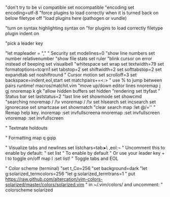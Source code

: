 "don't try to be vi compatible
set nocompatible
"encoding
set encoding=utf-8
"force plugins to load correctly when it is turned back on below
filetype off
"load plugins here (pathogen or vundle)

"turn on syntax highlighting
syntax on
"for plugins to load correctly
filetype plugin indent on

"pick a leader key

"let mapleader = ","
" Security
set modelines=0
"show line numbers
set number relativenumber
"show file stats
set ruler
"blink cursor on error instead of beeping
set visualbell
"whitespace
set wrap
set textwidth=79
set formatoptions=tcqrn1
set tabstop=2
set shiftwidth=2
set softtabstop=2
set expandtab
set noshiftround
" Cursor motion
set scrolloff=3
set backspace=indent,eol,start
set matchpairs+=<:> " use % to jump between pairs
runtime! macros/matchit.vim
"move up/down editor lines
nnoremap j gj
nnoremap k gk
"allow hidden buffers
set hidden
"rendering
set ttyfast
" Status bar
set laststatus=2
"last line
set showmode
set showcmd
"searching
nnoremap / /\v
vnoremap / /\v
set hlsearch
set incsearch
set ignorecase
set smartcase
set showmatch
"clear search
map <leader><space> :let @/=''<cr>
" Remap help key.
inoremap <F1> <ESC>:set invfullscreen<CR>a
nnoremap <F1> :set invfullscreen<CR>
vnoremap <F1> :set invfullscreen<CR>

" Textmate holdouts

" Formatting
map <leader>q gqip

" Visualize tabs and newlines
set listchars=tab:▸\ ,eol:¬
" Uncomment this to enable by default:
" set list " To enable by default
" Or use your leader key + l to toggle on/off
map <leader>l :set list!<CR> " Toggle tabs and EOL

" Color scheme (terminal)
"set t_Co=256
"set background=dark
"let g:solarized_termcolors=256
"let g:solarized_termtrans=1
" put https://raw.github.com/altercation/vim-colors-solarized/master/colors/solarized.vim
" in ~/.vim/colors/ and uncomment:
" colorscheme solarized
